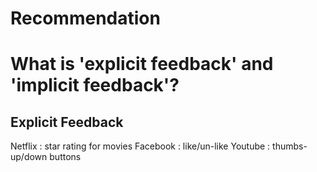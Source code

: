 # Recommendation

# What is 'explicit feedback' and 'implicit feedback'?
## Explicit Feedback
Netflix : star rating for movies
Facebook : like/un-like
Youtube : thumbs-up/down buttons
